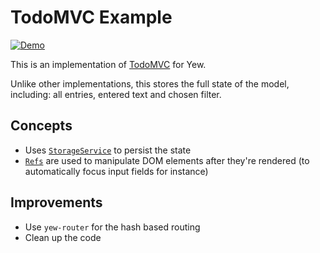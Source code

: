 # TodoMVC Example

[![Demo](https://img.shields.io/website?label=demo&url=https%3A%2F%2Fexamples.yew.rs%2Ftodomvc)](https://examples.yew.rs/todomvc)

This is an implementation of [TodoMVC](http://todomvc.com/) for Yew.

Unlike other implementations, this stores the full state of the model,
including: all entries, entered text and chosen filter.

## Concepts

- Uses [`StorageService`] to persist the state
- [`Refs`] are used to manipulate DOM elements after they're rendered (to automatically focus input fields for instance)

## Improvements

- Use `yew-router` for the hash based routing
- Clean up the code

[`storageservice`]: https://docs.rs/yew-services/latest/yew_services/struct.StorageService.html
[`refs`]: https://yew.rs/concepts/components/refs/

